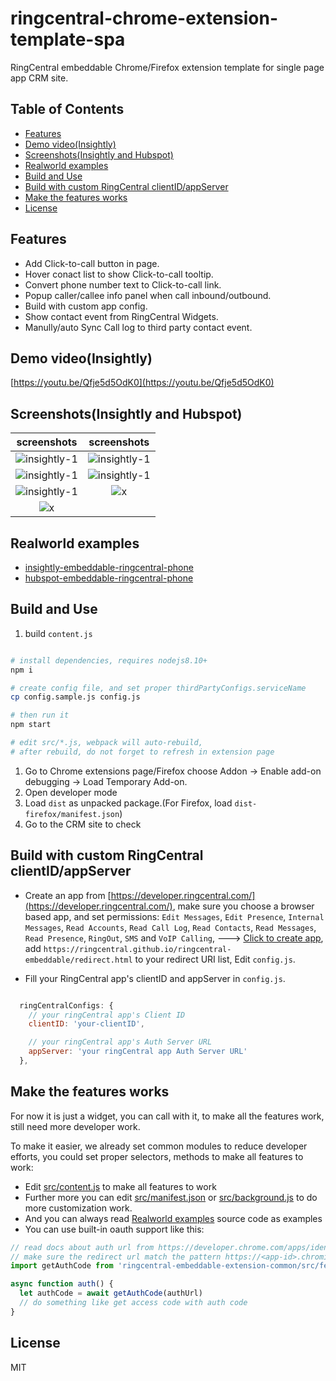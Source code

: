 # ringcentral-chrome-extension-template-spa <!-- omit in toc -->

RingCentral embeddable Chrome/Firefox extension template for single page app CRM site.

## Table of Contents <!-- omit in toc -->

- [Features](#features)
- [Demo video(Insightly)](#demo-videoinsightly)
- [Screenshots(Insightly and Hubspot)](#screenshotsinsightly-and-hubspot)
- [Realworld examples](#realworld-examples)
- [Build and Use](#build-and-use)
- [Build with custom RingCentral clientID/appServer](#build-with-custom-ringcentral-clientidappserver)
- [Make the features works](#make-the-features-works)
- [License](#license)

## Features

- Add Click-to-call button in page.
- Hover conact list to show Click-to-call tooltip.
- Convert phone number text to Click-to-call link.
- Popup caller/callee info panel when call inbound/outbound.
- Build with custom app config.
- Show contact event from RingCentral Widgets.
- Manully/auto Sync Call log to third party contact event.

## Demo video(Insightly)

[https://youtu.be/Qfje5d5OdK0](https://youtu.be/Qfje5d5OdK0)

## Screenshots(Insightly and Hubspot)

| screenshots            |  screenshots |
:-------------------------:|:-------------------------:
![insightly-1](https://github.com/ringcentral/insightly-embeddable-ringcentral-phone/raw/master/screenshots/insightly-5.png) | ![insightly-1](https://github.com/ringcentral/insightly-embeddable-ringcentral-phone/raw/master/screenshots/insightly-4.png)
![insightly-1](https://github.com/ringcentral/insightly-embeddable-ringcentral-phone/raw/master/screenshots/insightly-3.png) | ![insightly-1](https://github.com/ringcentral/insightly-embeddable-ringcentral-phone/raw/master/screenshots/insightly-2.png)
![insightly-1](https://github.com/ringcentral/insightly-embeddable-ringcentral-phone/raw/master/screenshots/insightly-1.png) | ![x](https://github.com/ringcentral/hubspot-embeddable-ringcentral-phone/raw/master/screenshots/hs6.png)
![x](https://github.com/ringcentral/hubspot-embeddable-ringcentral-phone/raw/master/screenshots/hs7.png) |  

## Realworld examples

- [insightly-embeddable-ringcentral-phone](https://github.com/ringcentral/insightly-embeddable-ringcentral-phone)
- [hubspot-embeddable-ringcentral-phone](https://github.com/ringcentral/hubspot-embeddable-ringcentral-phone)

## Build and Use

1. build `content.js`

```bash

# install dependencies, requires nodejs8.10+
npm i

# create config file, and set proper thirdPartyConfigs.serviceName
cp config.sample.js config.js

# then run it
npm start

# edit src/*.js, webpack will auto-rebuild,
# after rebuild, do not forget to refresh in extension page
```

1. Go to Chrome extensions page/Firefox choose Addon -> Enable add-on debugging -> Load Temporary Add-on.
2. Open developer mode
3. Load `dist` as unpacked package.(For Firefox, load `dist-firefox/manifest.json`)
4. Go to the CRM site to check

## Build with custom RingCentral clientID/appServer

- Create an app from [https://developer.ringcentral.com/](https://developer.ringcentral.com/), make sure you choose a browser based app, and set permissions: `Edit Messages`, `Edit Presence`, `Internal Messages`, `Read Accounts`, `Read Call Log`, `Read Contacts`, `Read Messages`, `Read Presence`, `RingOut`, `SMS` and `VoIP Calling`, ---> <a href="https://developer.ringcentral.com/new-app?name=Sample+Bot+App&desc=A+sample+app+created+in+conjunction+with+the+ringcentral+extention&public=true&type=ServerBot&carriers=7710,7310,3420&permissions=EditMessages,EditPresence,InternalMessages,ReadAccounts,ReadCallLog,ReadContacts,ReadMessages,ReadPresence,RingOut,SMS,VoipCalling&redirectUri=" target="_blank">Click to create app</a>, add `https://ringcentral.github.io/ringcentral-embeddable/redirect.html` to your redirect URI list, Edit `config.js`.

- Fill your RingCentral app's clientID and appServer in `config.js`.

```js

  ringCentralConfigs: {
    // your ringCentral app's Client ID
    clientID: 'your-clientID',

    // your ringCentral app's Auth Server URL
    appServer: 'your ringCentral app Auth Server URL'
  },
```

## Make the features works

For now it is just a widget, you can call with it, to make all the features work, still need more developer work.

To make it easier, we already set common modules to reduce developer efforts, you could set proper selectors, methods to make all features to work:

- Edit [src/content.js](src/content.js) to make all features to work
- Further more you can edit [src/manifest.json](src/manifest.json) or [src/background.js](src/background.js) to do more customization work.
- And you can always read [Realworld examples](#realworld-examples) source code as examples
- You can use built-in oauth support like this:

```js
// read docs about auth url from https://developer.chrome.com/apps/identity#method-launchWebAuthFlow
// make sure the redirect url match the pattern https://<app-id>.chromiumapp.org/*
import getAuthCode from 'ringcentral-embeddable-extension-common/src/feat/browser-oauth'

async function auth() {
  let authCode = await getAuthCode(authUrl)
  // do something like get access code with auth code
}
```

## License

MIT
